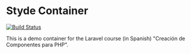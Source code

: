 # Styde Container

[![Build Status](https://travis-ci.org/StydeNet/container.svg?branch=master)](https://travis-ci.org/StydeNet/container)

This is a demo container for the Laravel course (in Spanish) "Creación de Componentes para PHP".
